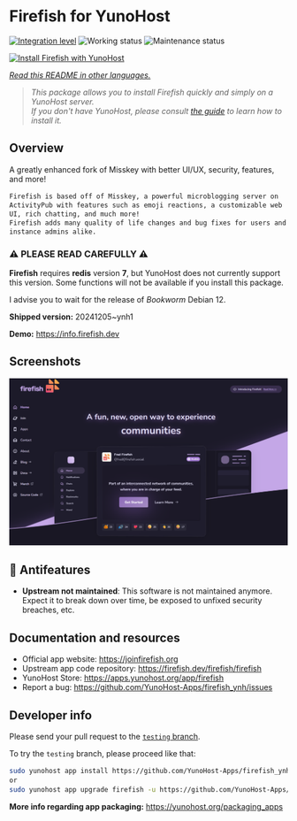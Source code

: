 <!--
N.B.: This README was automatically generated by <https://github.com/YunoHost/apps/tree/master/tools/readme_generator>
It shall NOT be edited by hand.
-->

# Firefish for YunoHost

[![Integration level](https://apps.yunohost.org/badge/integration/firefish)](https://ci-apps.yunohost.org/ci/apps/firefish/)
![Working status](https://apps.yunohost.org/badge/state/firefish)
![Maintenance status](https://apps.yunohost.org/badge/maintained/firefish)

[![Install Firefish with YunoHost](https://install-app.yunohost.org/install-with-yunohost.svg)](https://install-app.yunohost.org/?app=firefish)

*[Read this README in other languages.](./ALL_README.md)*

> *This package allows you to install Firefish quickly and simply on a YunoHost server.*  
> *If you don't have YunoHost, please consult [the guide](https://yunohost.org/install) to learn how to install it.*

## Overview


A greatly enhanced fork of Misskey with better UI/UX, security, features, and more!


    Firefish is based off of Misskey, a powerful microblogging server on ActivityPub with features such as emoji reactions, a customizable web UI, rich chatting, and much more!
    Firefish adds many quality of life changes and bug fixes for users and instance admins alike.

### ⚠️ PLEASE READ CAREFULLY ⚠️

**Firefish** requires **redis** version **7**, but YunoHost does not currently support this version.
Some functions will not be available if you install this package.

I advise you to wait for the release of _Bookworm_ Debian 12.

**Shipped version:** 20241205~ynh1

**Demo:** <https://info.firefish.dev>

## Screenshots

![Screenshot of Firefish](./doc/screenshots/screenshot-firefish.png)

## :red_circle: Antifeatures

- **Upstream not maintained**: This software is not maintained anymore. Expect it to break down over time, be exposed to unfixed security breaches, etc.

## Documentation and resources

- Official app website: <https://joinfirefish.org>
- Upstream app code repository: <https://firefish.dev/firefish/firefish>
- YunoHost Store: <https://apps.yunohost.org/app/firefish>
- Report a bug: <https://github.com/YunoHost-Apps/firefish_ynh/issues>

## Developer info

Please send your pull request to the [`testing` branch](https://github.com/YunoHost-Apps/firefish_ynh/tree/testing).

To try the `testing` branch, please proceed like that:

```bash
sudo yunohost app install https://github.com/YunoHost-Apps/firefish_ynh/tree/testing --debug
or
sudo yunohost app upgrade firefish -u https://github.com/YunoHost-Apps/firefish_ynh/tree/testing --debug
```

**More info regarding app packaging:** <https://yunohost.org/packaging_apps>
